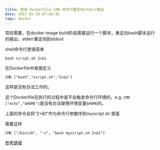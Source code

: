 ```yaml
---
title: 使用 Dockerfile CMD 命令行重定向stderr输出
date: 2017-05-20 07:49:35
tags: docker
---
```


项目需要，在docker image build阶段需要运行一个脚本，重定向bash脚本运行的输出，stderr重定向到stdout

shell命令行里很简单

```
bash script.sh 2>&1
```
在Dockerfile中直接定义

```
CMD ["bash","script.sh","2>&1"]
```

这样是没有办法工作的。

<!--more-->

这个Dockerfile在执行的过程中是不会触发命令行环境的，e.g. `CMD ["echo","$HOME"]`是没有办法替换环境变量`$HOME`的。

上面的命令会将“2>&1”作为命令行参数传到myscript.sh 里面

需要这样

```
CMD ["/bin/sh", "-c", "bash myscript.sh 2>&1"]
```

[参考链接](http://http://stackoverflow.com/questions/34632959/redirecting-command-output-in-docker)

